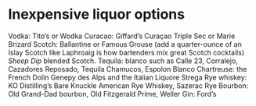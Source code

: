 # Inexpensive liquor options
Vodka: Tito’s or Wodka
Curacao: Giffard’s Curaçao Triple Sec or Marie Brizard
Scotch: Ballantine or Famous Grouse (add a quarter-ounce of an Islay Scotch like Laphroaig is how bartenders mix great Scotch cocktails) *Sheep Dip* blended Scotch.
Tequila:  blanco such as Calle 23, Corralejo, Cazadores Reposado, Tequila Chamucos, Espolon Blanco
Chartreuse: the French Dolin Genepy des Alps and the Italian Liquore Strega
Rye whiskey: KO Distilling’s Bare Knuckle American Rye Whiskey, Sazerac Rye
Bourbon: Old Grand-Dad bourbon, Old Fitzgerald Prime, Weller
Gin: Ford’s
